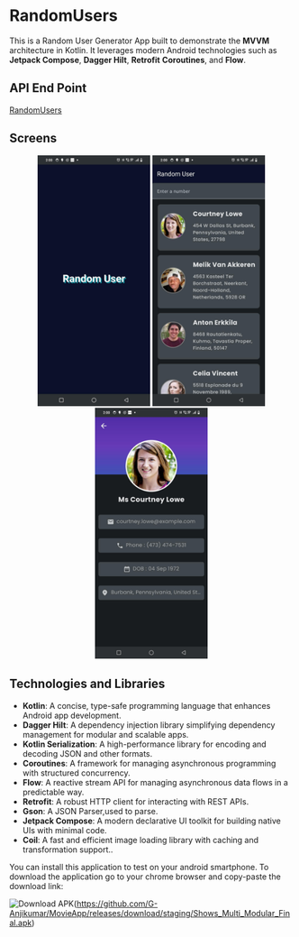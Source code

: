 # RandomUsers

This is a Random User Generator App built to demonstrate the **MVVM** architecture in Kotlin. It leverages modern
Android technologies such as **Jetpack Compose**, **Dagger Hilt**, **Retrofit**
**Coroutines**, and **Flow**.

## API End Point
[RandomUsers](https://randomuser.me/)

## Screens

<p align="center">
  <img src="https://github.com/sravanipamu/RandomUsers/blob/main/Splash_Screen.jpeg" alt="shows screen" width="200"/>
  <img src="https://github.com/sravanipamu/RandomUsers/blob/main/User_List.jpeg" alt="splash screen" width="200"/>
  <img src="https://github.com/sravanipamu/RandomUsers/blob/main/Details_Page.jpeg" alt="show details" width="200"/>
</p>


## Technologies and Libraries

- **Kotlin**: A concise, type-safe programming language that enhances Android app development.
- **Dagger Hilt**: A dependency injection library simplifying dependency management for modular and
  scalable apps.
- **Kotlin Serialization**: A high-performance library for encoding and decoding JSON and other
  formats.
- **Coroutines**: A framework for managing asynchronous programming with structured concurrency.
- **Flow**: A reactive stream API for managing asynchronous data flows in a predictable way.
- **Retrofit**: A robust HTTP client for interacting with REST APIs.
- **Gson**: A JSON Parser,used to parse.
- **Jetpack Compose**: A modern declarative UI toolkit for building native UIs with minimal code.
- **Coil**: A fast and efficient image loading library with caching and transformation support.. 

You can install this application to test on your android smartphone. To download the application go to your chrome browser and copy-paste the download link:

![Download APK](https://img.shields.io/badge/Download-APK-brightgreen)(https://github.com/G-Anjikumar/MovieApp/releases/download/staging/Shows_Multi_Modular_Final.apk)